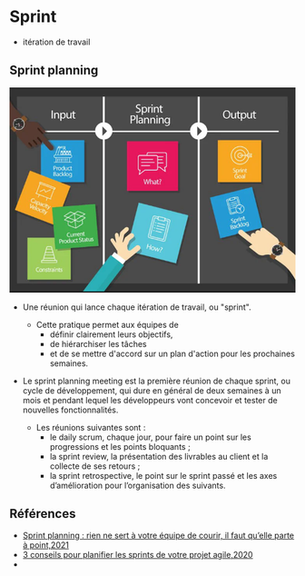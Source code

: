 # Sprint 

- itération de travail


## Sprint planning 

![Sprint planning](./images/sprint-planning.png)

- Une réunion qui lance chaque itération de travail, ou "sprint". 
  - Cette pratique permet aux équipes de 
    - définir clairement leurs objectifs, 
    - de hiérarchiser les tâches 
    - et de se mettre d'accord sur un plan d'action pour les prochaines semaines.

- Le sprint planning meeting est la première réunion de chaque sprint, ou cycle de développement, qui dure en général de deux semaines à un mois et pendant lequel les développeurs vont concevoir et tester de nouvelles fonctionnalités.
  - Les réunions suivantes sont :
    - le daily scrum, chaque jour, pour faire un point sur les progressions et les points bloquants ;
    - la sprint review, la présentation des livrables au client et la collecte de ses retours ; 
    - la sprint retrospective, le point sur le sprint passé et les axes d’amélioration pour l’organisation des suivants.



## Références 
- [Sprint planning : rien ne sert à votre équipe de courir, il faut qu’elle parte à point,2021](https://www.appvizer.fr/magazine/operations/gestion-de-projet/sprint-planning)
- [3 conseils pour planifier les sprints de votre projet agile,2020](https://www.qrpinternational.fr/blog/methode-agile/3-conseils-pour-planifier-les-sprints-de-votre-projet-agile/)
- [](https://www.appvizer.fr/magazine/operations/gestion-de-projet/sprint-planning)